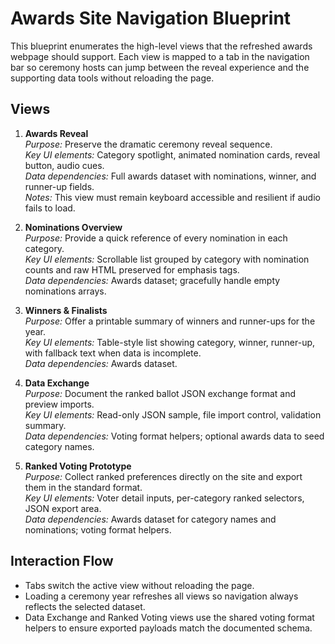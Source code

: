 # Awards Site Navigation Blueprint

This blueprint enumerates the high-level views that the refreshed awards webpage should support. Each view is mapped to a tab in the navigation bar so ceremony hosts can jump between the reveal experience and the supporting data tools without reloading the page.

## Views

1. **Awards Reveal**  
   *Purpose:* Preserve the dramatic ceremony reveal sequence.  
   *Key UI elements:* Category spotlight, animated nomination cards, reveal button, audio cues.  
   *Data dependencies:* Full awards dataset with nominations, winner, and runner-up fields.  
   *Notes:* This view must remain keyboard accessible and resilient if audio fails to load.

2. **Nominations Overview**  
   *Purpose:* Provide a quick reference of every nomination in each category.  
   *Key UI elements:* Scrollable list grouped by category with nomination counts and raw HTML preserved for emphasis tags.  
   *Data dependencies:* Awards dataset; gracefully handle empty nominations arrays.

3. **Winners & Finalists**  
   *Purpose:* Offer a printable summary of winners and runner-ups for the year.  
   *Key UI elements:* Table-style list showing category, winner, runner-up, with fallback text when data is incomplete.  
   *Data dependencies:* Awards dataset.

4. **Data Exchange**  
   *Purpose:* Document the ranked ballot JSON exchange format and preview imports.  
   *Key UI elements:* Read-only JSON sample, file import control, validation summary.  
   *Data dependencies:* Voting format helpers; optional awards data to seed category names.

5. **Ranked Voting Prototype**  
   *Purpose:* Collect ranked preferences directly on the site and export them in the standard format.  
   *Key UI elements:* Voter detail inputs, per-category ranked selectors, JSON export area.  
   *Data dependencies:* Awards dataset for category names and nominations; voting format helpers.

## Interaction Flow

* Tabs switch the active view without reloading the page.  
* Loading a ceremony year refreshes all views so navigation always reflects the selected dataset.  
* Data Exchange and Ranked Voting views use the shared voting format helpers to ensure exported payloads match the documented schema.
